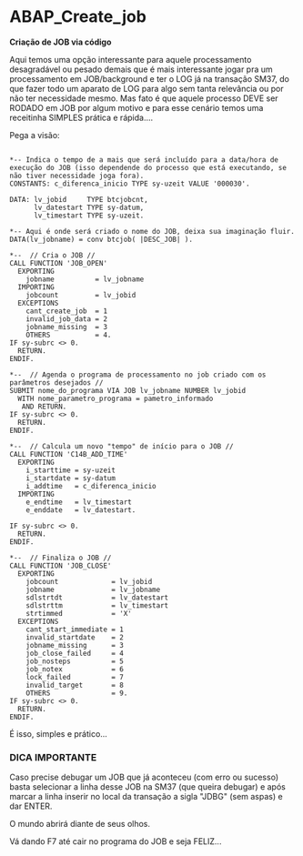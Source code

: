 
# ABAP_Create_job

**Criação de JOB via código**

Aqui temos uma opção interessante para aquele processamento desagradável ou pesado demais que é mais interessante jogar pra um processamento em JOB/background e ter o LOG já na transação SM37, do que fazer todo um aparato de LOG para algo sem tanta relevância ou por não ter necessidade mesmo.
Mas fato é que aquele processo DEVE ser RODADO em JOB por algum motivo e para esse cenário temos uma receitinha SIMPLES prática e rápida....

Pega a visão:

```abap

*-- Indica o tempo de a mais que será incluído para a data/hora de execução do JOB (isso dependende do processo que está executando, se não tiver necessidade joga fora).
CONSTANTS: c_diferenca_inicio TYPE sy-uzeit VALUE '000030'.

DATA: lv_jobid     TYPE btcjobcnt,
      lv_datestart TYPE sy-datum,
      lv_timestart TYPE sy-uzeit.

*-- Aqui é onde será criado o nome do JOB, deixa sua imaginação fluir.
DATA(lv_jobname) = conv btcjob( |DESC_JOB| ).

*--  // Cria o JOB //
CALL FUNCTION 'JOB_OPEN'
  EXPORTING
    jobname          = lv_jobname
  IMPORTING
    jobcount         = lv_jobid
  EXCEPTIONS
    cant_create_job  = 1
    invalid_job_data = 2
    jobname_missing  = 3
    OTHERS           = 4.
IF sy-subrc <> 0.
  RETURN.
ENDIF.

*--  // Agenda o programa de processamento no job criado com os parâmetros desejados //
SUBMIT nome_do_programa VIA JOB lv_jobname NUMBER lv_jobid
  WITH nome_parametro_programa = pametro_informado
   AND RETURN.
IF sy-subrc <> 0.
  RETURN.
ENDIF.

*--  // Calcula um novo "tempo" de início para o JOB //
CALL FUNCTION 'C14B_ADD_TIME'
  EXPORTING
    i_starttime = sy-uzeit
    i_startdate = sy-datum
    i_addtime   = c_diferenca_inicio
  IMPORTING
    e_endtime   = lv_timestart
    e_enddate   = lv_datestart.

IF sy-subrc <> 0.
  RETURN.
ENDIF.

*--  // Finaliza o JOB //
CALL FUNCTION 'JOB_CLOSE'
  EXPORTING
    jobcount             = lv_jobid
    jobname              = lv_jobname
    sdlstrtdt            = lv_datestart
    sdlstrttm            = lv_timestart
    strtimmed            = 'X'
  EXCEPTIONS
    cant_start_immediate = 1
    invalid_startdate    = 2
    jobname_missing      = 3
    job_close_failed     = 4
    job_nosteps          = 5
    job_notex            = 6
    lock_failed          = 7
    invalid_target       = 8
    OTHERS               = 9.
IF sy-subrc <> 0.
  RETURN.
ENDIF.
```

É isso, simples e prático...


### DICA IMPORTANTE ###
Caso precise debugar um JOB que já aconteceu (com erro ou sucesso) basta selecionar a linha desse JOB na SM37 (que queira debugar) e após marcar a linha inserir no local da transação a sigla "JDBG" (sem aspas) e dar ENTER.

O mundo abrirá diante de seus olhos.

Vá dando F7 até cair no programa do JOB e seja FELIZ...
